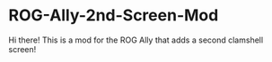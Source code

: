 # ROG-Ally-2nd-Screen-Mod
Hi there! This is a mod for the ROG Ally that adds a second clamshell screen!
